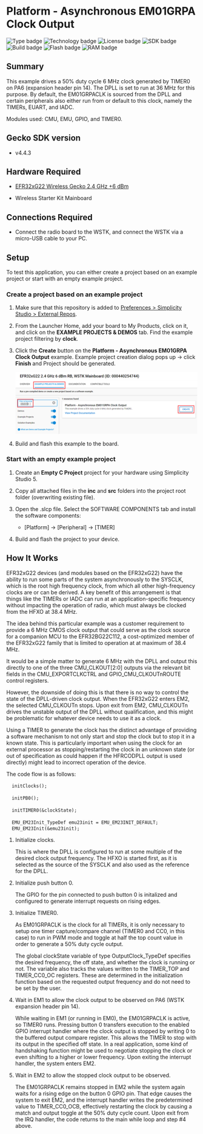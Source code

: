 # Platform - Asynchronous EM01GRPA Clock Output

![Type badge](https://img.shields.io/badge/dynamic/json?url=https://raw.githubusercontent.com/SiliconLabs/application_examples_ci/master/platform_applications/platform_async_em01grpaclk_out_series2_common.json&label=Type&query=type&color=green)
![Technology badge](https://img.shields.io/badge/dynamic/json?url=https://raw.githubusercontent.com/SiliconLabs/application_examples_ci/master/platform_applications/platform_async_em01grpaclk_out_series2_common.json&label=Technology&query=technology&color=green)
![License badge](https://img.shields.io/badge/dynamic/json?url=https://raw.githubusercontent.com/SiliconLabs/application_examples_ci/master/platform_applications/platform_async_em01grpaclk_out_series2_common.json&label=License&query=license&color=green)
![SDK badge](https://img.shields.io/badge/dynamic/json?url=https://raw.githubusercontent.com/SiliconLabs/application_examples_ci/master/platform_applications/platform_async_em01grpaclk_out_series2_common.json&label=SDK&query=sdk&color=green)
![Build badge](https://img.shields.io/endpoint?url=https://raw.githubusercontent.com/SiliconLabs/application_examples_ci/master/platform_applications/platform_async_em01grpaclk_out_series2_build_status.json)
![Flash badge](https://img.shields.io/badge/dynamic/json?url=https://raw.githubusercontent.com/SiliconLabs/application_examples_ci/master/platform_applications/platform_async_em01grpaclk_out_series2_common.json&label=Flash&query=flash&color=blue)
![RAM badge](https://img.shields.io/badge/dynamic/json?url=https://raw.githubusercontent.com/SiliconLabs/application_examples_ci/master/platform_applications/platform_async_em01grpaclk_out_series2_common.json&label=RAM&query=ram&color=blue)
## Summary

This example drives a 50% duty cycle 6 MHz clock generated by TIMER0 on PA6 (expansion header pin 14). The DPLL is set to run at 36 MHz for this purpose. By default, the EM01GRPACLK is sourced from the DPLL and certain peripherals also either run from or default to this clock, namely the TIMERs, EUART, and IADC.

Modules used: CMU, EMU, GPIO, and TIMER0.

## Gecko SDK version

- v4.4.3

## Hardware Required

- [EFR32xG22 Wireless Gecko 2.4 GHz +6 dBm](https://www.silabs.com/development-tools/wireless/slwrb4182a-efr32xg22-wireless-gecko-radio-board)

- Wireless Starter Kit Mainboard

## Connections Required

- Connect the radio board to the WSTK, and connect the WSTK via a micro-USB cable to your PC.

## Setup

To test this application, you can either create a project based on an example project or start with an empty example project.

### Create a project based on an example project

1. Make sure that this repository is added to [Preferences > Simplicity Studio > External Repos](https://docs.silabs.com/simplicity-studio-5-users-guide/latest/ss-5-users-guide-about-the-launcher/welcome-and-device-tabs).

2. From the Launcher Home, add your board to My Products, click on it, and click on the **EXAMPLE PROJECTS & DEMOS** tab. Find the example project filtering by **clock**.

3. Click the **Create** button on the **Platform - Asynchronous EM01GRPA Clock Output** example. Example project creation dialog pops up -> click **Finish** and Project should be generated.

    ![Create_example](image/create_example.png)

4. Build and flash this example to the board.

### Start with an empty example project

1. Create an **Empty C Project** project for your hardware using Simplicity Studio 5.

2. Copy all attached files in the **inc** and **src** folders into the project root folder (overwriting existing file).

3. Open the .slcp file. Select the SOFTWARE COMPONENTS tab and install the software components:

    - [Platform] → [Peripheral] → [TIMER]

4. Build and flash the project to your device.

## How It Works

EFR32xG22 devices (and modules based on the EFR32xG22) have the ability to run some parts of the system asynchronously to the SYSCLK, which is the root high frequency clock, from which all other high-frequency clocks are or can be derived. A key benefit of this arrangement is that things like the TIMERs or IADC can run at an application-specific frequency without impacting the operation of radio, which must always be clocked from the HFXO at 38.4 MHz.

The idea behind this particular example was a customer requirement to provide a 6 MHz CMOS clock output that could serve as the clock source for a companion MCU to the EFR32BG22C112, a cost-optimized member of the EFR32xG22 family that is limited to operation at at maximum of 38.4 MHz.

It would be a simple matter to generate 6 MHz with the DPLL and output this directly to one of the three CMU_CLKOUT[2:0] outputs via the relevant bit fields in the CMU_EXPORTCLKCTRL and GPIO_CMU_CLKOUTnROUTE control registers.

However, the downside of doing this is that there is no way to control the state of the DPLL-driven clock output. When the EFR32xG22 enters EM2, the selected CMU_CLKOUTn stops. Upon exit from EM2, CMU_CLKOUTn drives the unstable output of the DPLL without qualification, and this might be problematic for whatever device needs to use it as a clock.

Using a TIMER to generate the clock has the distinct advantage of providing a software mechanism to not only start and stop the clock but to stop it in a known state. This is particularly important when using the clock for an external processor as stopping/restarting the clock in an unknown state (or out of specification as could happen if the HFRCODPLL output is used directly) might lead to incorrect operation of the device. 

The code flow is as follows:
````  
  initClocks();

  initPB0();

  initTIMER0(&clockState);

  EMU_EM23Init_TypeDef emu23init = EMU_EM23INIT_DEFAULT;
  EMU_EM23Init(&emu23init);
````

1. Initialize clocks.

    This is where the DPLL is configured to run at some multiple of the desired clock output frequency. The HFXO is started first, as it is selected as the source of the SYSCLK and also used as the reference for the DPLL.

2. Initialize push button 0.

    The GPIO for the pin connected to push button 0 is initalized and configured to generate interrupt requests on rising edges.

3. Initialize TIMER0.

    As EM01GRPACLK is the clock for all TIMERs, it is only necessary to setup one timer capture/compare channel (TIMER0 and CC0, in this case) to run in PWM mode and toggle at half the top count value in order to generate a 50% duty cycle output.

    The global clockState variable of type OutputClock_TypeDef specifies the desired frequency, the off state, and whether the clock is running or not. The variable also tracks the values written to the TIMER_TOP and TIMER_CC0_OC registers. These are determined in the initialization function based on the requested output frequency and do not need to be set by the user.

4. Wait in EM1 to allow the clock output to be observed on PA6 (WSTK expansion header pin 14).

    While waiting in EM1 (or running in EM0), the EM01GRPACLK is active, so TIMER0 runs. Pressing button 0 transfers execution to the enabled GPIO interrupt handler where the clock output is stopped by writing 0 to the buffered output compare register. This allows the TIMER to stop with its output in the specified off state. In a real application, some kind of handshaking function might be used to negotiate stopping the clock or even shifting to a higher or lower frequency. Upon exiting the interrupt handler, the system enters EM2.

5. Wait in EM2 to allow the stopped clock output to be observed.

    The EM01GRPACLK remains stopped in EM2 while the system again waits for a rising edge on the button 0 GPIO pin. That edge causes the system to exit EM2, and the interrupt handler writes the predetermined value to TIMER_CC0_OCB, effectively restarting the clock by causing a match and output toggle at the 50% duty cycle count. Upon exit from the IRQ handler, the code returns to the main while loop and step #4 above.